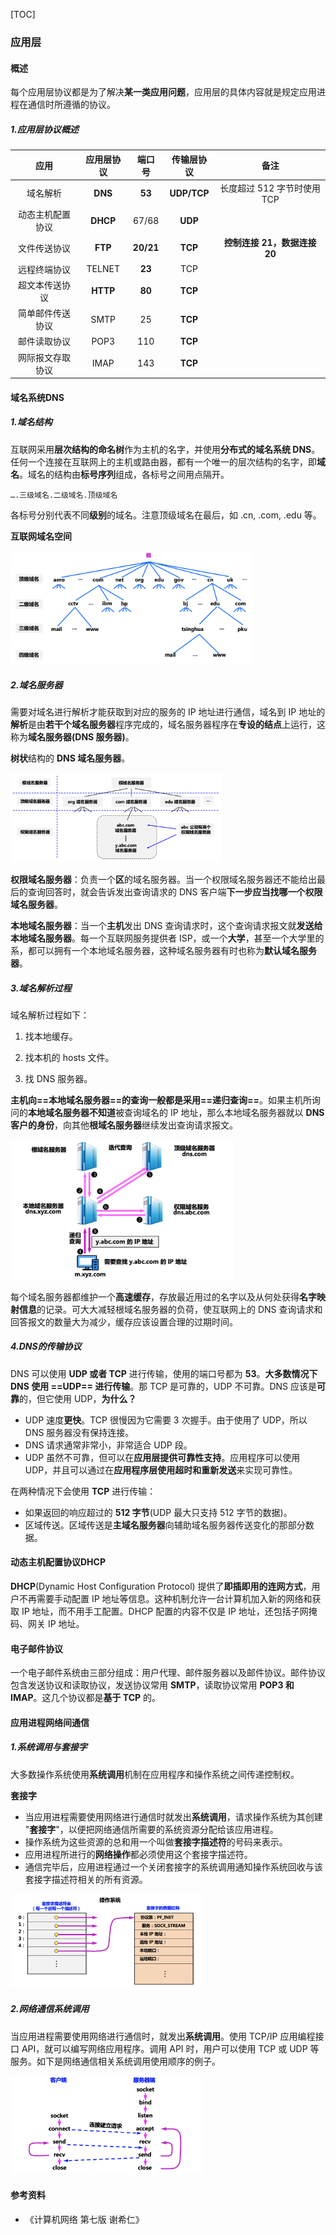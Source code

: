 [TOC]

### 应用层

#### 概述

每个应用层协议都是为了解决**某一类应用问题**，应用层的具体内容就是规定应用进程在通信时所遵循的协议。

##### 1.应用层协议概述

|       应用       | 应用层协议 |  端口号   | 传输层协议  |             备注             |
| :--------------: | :--------: | :-------: | :---------: | :--------------------------: |
|     域名解析     |  **DNS**   |  **53**   | **UDP/TCP** | 长度超过 512 字节时使用 TCP  |
| 动态主机配置协议 |  **DHCP**  |   67/68   |   **UDP**   |                              |
|   文件传送协议   |  **FTP**   | **20/21** |   **TCP**   | **控制连接 21，数据连接 20** |
|   远程终端协议   |   TELNET   |  **23**   |     TCP     |                              |
|  超文本传送协议  |  **HTTP**  |  **80**   |   **TCP**   |                              |
| 简单邮件传送协议 |    SMTP    |    25     |   **TCP**   |                              |
|   邮件读取协议   |    POP3    |    110    |   **TCP**   |                              |
| 网际报文存取协议 |    IMAP    |    143    |   **TCP**   |                              |

#### 域名系统DNS

##### 1.域名结构

互联网采用**层次结构的命名树**作为主机的名字，并使用**分布式的域名系统 DNS**。任何一个连接在互联网上的主机或路由器，都有一个唯一的层次结构的名字，即**域名**。域名的结构由**标号序列**组成，各标号之间用点隔开。

```http
….三级域名.二级域名.顶级域名
```

各标号分别代表不同**级别**的域名。注意顶级域名在最后，如 .cn, .com, .edu 等。

**互联网域名空间**

<img src="assets/image-20220430222620630.png" alt="image-20220430222620630" style="zoom:38%;" />

##### 2.域名服务器

需要对域名进行解析才能获取到对应的服务的 IP 地址进行通信，域名到 IP 地址的**解析**是由**若干个域名服务器**程序完成的，域名服务器程序在**专设的结点**上运行，这称为**域名服务器(DNS 服务器)**。

**树状**结构的 **DNS 域名服务器**。

<img src="assets/image-20220429234705738.png" alt="image-20220429234705738" style="zoom:33%;" />

**权限域名服务器**：负责一个**区**的域名服务器。当一个权限域名服务器还不能给出最后的查询回答时，就会告诉发出查询请求的 DNS 客户端**下一步应当找哪一个权限域名服务器**。 

**本地域名服务器**：当一个**主机**发出 DNS 查询请求时，这个查询请求报文就**发送给本地域名服务器**。每一个互联网服务提供者 ISP，或一个**大学**，甚至一个大学里的系，都可以拥有一个本地域名服务器，这种域名服务器有时也称为**默认域名服务器**。

##### 3.域名解析过程

域名解析过程如下：

1. 找本地缓存。

2. 找本机的 hosts 文件。

3. 找 DNS 服务器。

**主机向==本地域名服务器==的查询一般都是采用==递归查询==**。如果主机所询问的**本地域名服务器不知道**被查询域名的 IP 地址，那么本地域名服务器就以 **DNS 客户的身份**，向其他**根域名服务器**继续发出查询请求报文。

<img src="assets/image-20220429235037276.png" alt="image-20220429235037276" style="zoom:35%;" />

每个域名服务器都维护一个**高速缓存**，存放最近用过的名字以及从何处获得**名字映射信息**的记录。可大大减轻根域名服务器的负荷，使互联网上的 DNS 查询请求和回答报文的数量大为减少，缓存应该设置合理的过期时间。

##### 4.DNS的传输协议

DNS 可以使用 **UDP 或者 TCP** 进行传输，使用的端口号都为 **53**。**大多数情况下 DNS 使用 ==UDP== 进行传输**。那 TCP 是可靠的，UDP 不可靠。DNS 应该是**可靠**的，但它使用 UDP，**为什么？**

- UDP 速度**更快**。TCP 很慢因为它需要 3 次握手。由于使用了 UDP，所以 DNS 服务器没有保持连接。
- DNS 请求通常非常小，非常适合 UDP 段。
- UDP 虽然不可靠，但可以在**应用层提供可靠性支持**。应用程序可以使用 UDP，并且可以通过在**应用程序层使用超时和重新发送**来实现可靠性。

在两种情况下会使用 **TCP** 进行传输：

- 如果返回的响应超过的 **512 字节**(UDP 最大只支持 512 字节的数据)。
- 区域传送。区域传送是**主域名服务器**向辅助域名服务器传送变化的那部分数据。

#### 动态主机配置协议DHCP

**DHCP**(Dynamic Host Configuration Protocol) 提供了**即插即用的连网方式**，用户不再需要手动配置 IP 地址等信息。这种机制允许一台计算机加入新的网络和获取 IP 地址，而不用手工配置。DHCP 配置的内容不仅是 IP 地址，还包括子网掩码、网关 IP 地址。

#### 电子邮件协议

一个电子邮件系统由三部分组成：用户代理、邮件服务器以及邮件协议。邮件协议包含发送协议和读取协议，发送协议常用 **SMTP**，读取协议常用 **POP3 和 IMAP**。这几个协议都是**基于 TCP** 的。

#### 应用进程网络间通信

##### 1.系统调用与套接字

大多数操作系统使用**系统调用**机制在应用程序和操作系统之间传递控制权。

**套接字**

- 当应用进程需要使用网络进行通信时就发出**系统调用**，请求操作系统为其创建 "**套接字**"，以便把网络通信所需要的系统资源分配给该应用进程。
- 操作系统为这些资源的总和用一个叫做**套接字描述符**的号码来表示。
- 应用进程所进行的**网络操作**都必须使用这个套接字描述符。
- 通信完毕后，应用进程通过一个关闭套接字的系统调用通知操作系统回收与该套接字描述符相关的所有资源。

<img src="assets/image-20220429235708441.png" alt="image-20220429235708441" style="zoom:30%;" />

##### 2.网络通信系统调用

当应用进程需要使用网络进行通信时，就发出**系统调用**。使用 TCP/IP 应用编程接口 API，就可以编写网络应用程序。调用 API 时，用户可以使用 TCP 或 UDP 等服务。如下是网络通信相关系统调用使用顺序的例子。

<img src="assets/image-20220429235459438.png" alt="image-20220429235459438" style="zoom:30%;" />





#### 参考资料

- 《计算机网络 第七版 谢希仁》

